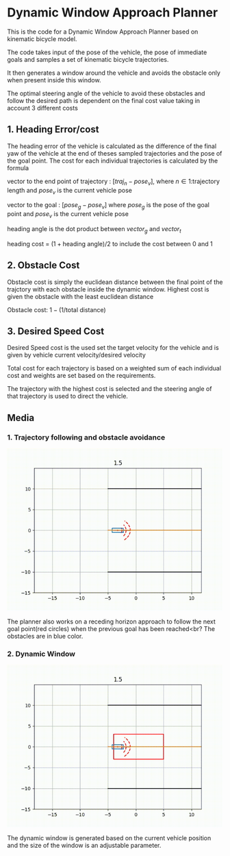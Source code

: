 # Dynamic Window Approach Planner

This is the code for a Dynamic Window Approach Planner based on kinematic bicycle model.

The code takes input of the pose of the vehicle, the pose of immediate goals and samples a set of kinematic bicycle trajectories.

It then generates a window around the vehicle and avoids the obstacle only when present inside this window.

The optimal steering angle of the vehicle to avoid these obstacles and follow the desired path is dependent on the final cost value taking in account 3 different costs

## 1. Heading Error/cost 
The heading error of the vehicle is calculated as the difference of the final yaw of the vehicle at the end of theses sampled trajectories and the pose of the goal point.
The cost for each individual trajectories is calculated by the formula 

vector to the end point of trajectory : $[traj_n - pose_v]$, where $n \in \text{1:trajectory length}$ and $pose_v$ is the current vehicle pose

vector to the goal  : $[pose_g - pose_v]$ where $pose_g$ is the pose of the goal point and $pose_v$ is the current vehicle pose

heading angle is the dot product between $vector_g$ and $vector_t$

heading cost = $(1+\text{heading angle})/2$ to include the cost between 0 and 1

## 2. Obstacle Cost
Obstacle cost is simply the euclidean distance between the final point of the trajctory with each obstacle inside the dynamic window.
Highest cost is given the obstacle with the least euclidean distance

Obstacle cost: $1-(1/\text{total distance})$

## 3. Desired Speed Cost
Desired Speed cost is the used set the target velocity for the vehicle and is given by $\text{vehicle current velocity}/ \text{desired velocity}$

Total cost for each trajectory is based on a weighted sum of each individual cost and weights are set based on the requirements.

The trajectory with the highest cost is selected and the steering angle of that trajectory is used to direct the vehicle.

## Media
### 1. Trajectory following and obstacle avoidance
![video](https://github.com/saksham18kukreja/DWA_Planner/blob/main/media/video.gif)

The planner also works on a receding horizon approach to follow the next goal point(red circles) when the previous goal has been reached<br?
The obstacles are in blue color.

### 2. Dynamic Window
![video](https://github.com/saksham18kukreja/DWA_Planner/blob/main/media/video_window.gif)

The dynamic window is generated based on the current vehicle position and the size of the window is an adjustable parameter.
